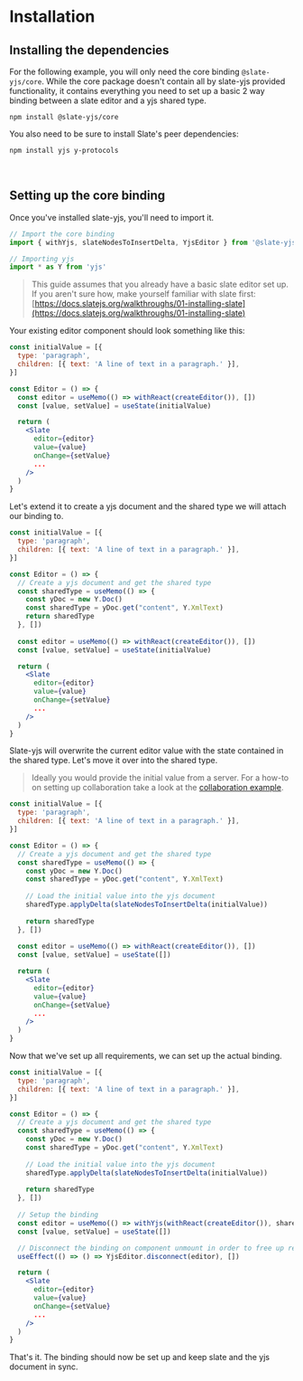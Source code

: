 # Installation

## Installing the dependencies

For the following example, you will only need the core binding `@slate-yjs/core`. While the core package doesn't contain all by slate-yjs provided functionality, it contains everything you need to set up a basic 2 way binding between a slate editor and a yjs shared type.

```
npm install @slate-yjs/core
```

You also need to be sure to install Slate's peer dependencies:

```
npm install yjs y-protocols
```

<br/>

## Setting up the core binding

Once you've installed slate-yjs, you'll need to import it.

```jsx
// Import the core binding
import { withYjs, slateNodesToInsertDelta, YjsEditor } from '@slate-yjs/core'

// Importing yjs
import * as Y from 'yjs'
```

> This guide assumes that you already have a basic slate editor set up. If you aren't sure how, make yourself familiar with slate first: [https://docs.slatejs.org/walkthroughs/01-installing-slate](https://docs.slatejs.org/walkthroughs/01-installing-slate)

Your existing editor component should look something like this:

```jsx
const initialValue = [{
  type: 'paragraph',
  children: [{ text: 'A line of text in a paragraph.' }],
}]

const Editor = () => {
  const editor = useMemo(() => withReact(createEditor()), [])
  const [value, setValue] = useState(initialValue)

  return (
    <Slate
      editor={editor}
      value={value}
      onChange={setValue}
      ...
    />
  )
}
```

Let's extend it to create a yjs document and the shared type we will attach our binding to.

```jsx
const initialValue = [{
  type: 'paragraph',
  children: [{ text: 'A line of text in a paragraph.' }],
}]

const Editor = () => {
  // Create a yjs document and get the shared type
  const sharedType = useMemo(() => {
    const yDoc = new Y.Doc()
    const sharedType = yDoc.get("content", Y.XmlText)
    return sharedType
  }, [])
  
  const editor = useMemo(() => withReact(createEditor()), [])
  const [value, setValue] = useState(initialValue)

  return (
    <Slate
      editor={editor}
      value={value}
      onChange={setValue}
      ...
    />
  )
}
```

Slate-yjs will overwrite the current editor value with the state contained in the shared type. Let's move it over into the shared type.

> Ideally you would provide the initial value from a server. For a how-to on setting up collaboration take a look at the [collaboration example](collaboration-hocuspocus.md).

```jsx
const initialValue = [{
  type: 'paragraph',
  children: [{ text: 'A line of text in a paragraph.' }],
}]

const Editor = () => {
  // Create a yjs document and get the shared type
  const sharedType = useMemo(() => {
    const yDoc = new Y.Doc()
    const sharedType = yDoc.get("content", Y.XmlText)
    
    // Load the initial value into the yjs document
    sharedType.applyDelta(slateNodesToInsertDelta(initialValue))
    
    return sharedType
  }, [])
  
  const editor = useMemo(() => withReact(createEditor()), [])
  const [value, setValue] = useState([])

  return (
    <Slate
      editor={editor}
      value={value}
      onChange={setValue}
      ...
    />
  )
}
```

Now that we've set up all requirements, we can set up the actual binding.

```jsx
const initialValue = [{
  type: 'paragraph',
  children: [{ text: 'A line of text in a paragraph.' }],
}]

const Editor = () => {
  // Create a yjs document and get the shared type
  const sharedType = useMemo(() => {
    const yDoc = new Y.Doc()
    const sharedType = yDoc.get("content", Y.XmlText)
    
    // Load the initial value into the yjs document
    sharedType.applyDelta(slateNodesToInsertDelta(initialValue))
    
    return sharedType
  }, [])
  
  // Setup the binding
  const editor = useMemo(() => withYjs(withReact(createEditor()), sharedType), [])
  const [value, setValue] = useState([])

  // Disconnect the binding on component unmount in order to free up resources
  useEffect(() => () => YjsEditor.disconnect(editor), [])

  return (
    <Slate
      editor={editor}
      value={value}
      onChange={setValue}
      ...
    />
  )
}
```

That's it. The binding should now be set up and keep slate and the yjs document in sync.
